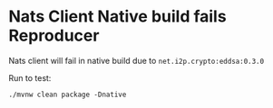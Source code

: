 # Nats Client Native build fails Reproducer

Nats client will fail in native build due to `net.i2p.crypto:eddsa:0.3.0`

Run to test:
```shell
./mvnw clean package -Dnative
```